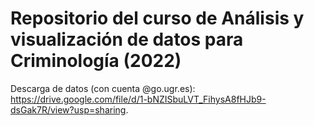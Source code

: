 # Repositorio del curso de Análisis y visualización de datos para Criminología (2022)

Descarga de datos (con cuenta @go.ugr.es): https://drive.google.com/file/d/1-bNZISbuLVT_FihysA8fHJb9-dsGak7R/view?usp=sharing. 
